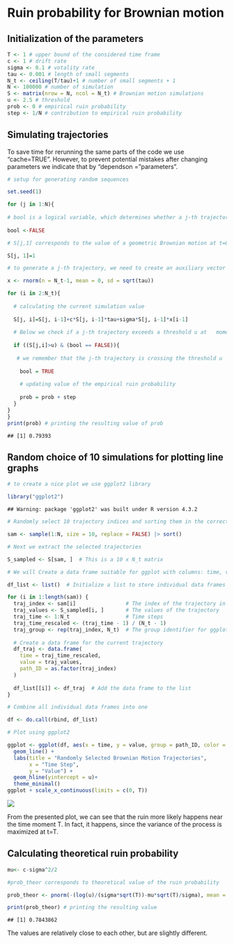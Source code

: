 Ruin probability for Brownian motion
================

## Initialization of the parameters

``` r
T <- 1 # upper bound of the considered time frame
c <- 1 # drift rate
sigma <- 0.1 # votality rate
tau <- 0.001 # length of small segments
N_t <- ceiling(T/tau)+1 # number of small segments + 1
N <- 100000 # number of simulation
S <- matrix(nrow = N, ncol = N_t) # Brownian motion simulations
u <- 2.5 # threshold 
prob <- 0 # empirical ruin probability
step <- 1/N # contribution to empirical ruin probability
```

## Simulating trajectories

To save time for rerunning the same parts of the code we use
“cache=TRUE”. However, to prevent potential mistakes after changing
parameters we indicate that by “dependson =”parameters”.

``` r
# setup for generating random sequences

set.seed(1) 

for (j in 1:N){
  
# bool is a logical variable, which determines whether a j-th trajectory exceeds the threshold u:
  
bool <-FALSE 

# S[j,1] corresponds to the value of a geometric Brownian motion at t=0, which is equal to 1.

S[j, 1]=1 

# to generate a j-th trajectory, we need to create an auxiliary vector x with i.i.d normal components:

x <- rnorm(n = N_t-1, mean = 0, sd = sqrt(tau))

for (i in 2:N_t){
  
  # calculating the current simulation value
  
  S[j, i]=S[j, i-1]+c*S[j, i-1]*tau+sigma*S[j, i-1]*x[i-1] 
  
  # Below we check if a j-th trajectory exceeds a threshold u at   moment i:
  
  if ((S[j,i]>u) & (bool == FALSE)){ 
    
   # we remember that the j-th trajectory is crossing the threshold u
    
    bool = TRUE 
    
    # updating value of the empirical ruin probability
    
    prob = prob + step 
  }
}
}
print(prob) # printing the resulting value of prob
```

    ## [1] 0.79393

## Random choice of 10 simulations for plotting line graphs

``` r
# to create a nice plot we use ggplot2 library

library("ggplot2")
```

    ## Warning: package 'ggplot2' was built under R version 4.3.2

``` r
# Randomly select 10 trajectory indices and sorting them in the correct order(optional)

sam <- sample(1:N, size = 10, replace = FALSE) |> sort() 

# Next we extract the selected trajectories

S_sampled <- S[sam, ]  # This is a 10 x N_t matrix

# We will Create a data frame suitable for ggplot with columns: time, value, group

df_list <- list()  # Initialize a list to store individual data frames

for (i in 1:length(sam)) {
  traj_index <- sam[i]                # The index of the trajectory in S
  traj_values <- S_sampled[i, ]       # The values of the trajectory
  traj_time <- 1:N_t                  # Time steps
  traj_time_rescaled <- (traj_time - 1) / (N_t - 1)
  traj_group <- rep(traj_index, N_t)  # The group identifier for ggplot
  
  # Create a data frame for the current trajectory
  df_traj <- data.frame(
    time = traj_time_rescaled,
    value = traj_values,
    path_ID = as.factor(traj_index)
  )
  
  df_list[[i]] <- df_traj  # Add the data frame to the list
}

# Combine all individual data frames into one

df <- do.call(rbind, df_list)

# Plot using ggplot2

ggplot <- ggplot(df, aes(x = time, y = value, group = path_ID, color = path_ID)) +
  geom_line() +
  labs(title = "Randomly Selected Brownian Motion Trajectories",
       x = "Time Step",
       y = "Value") +
  geom_hline(yintercept = u)+
  theme_minimal()
ggplot + scale_x_continuous(limits = c(0, T))
```

![](Solution_files/figure-gfm/pressure-1.png)<!-- -->

From the presented plot, we can see that the ruin more likely happens
near the time moment T. In fact, it happens, since the variance of the
process is maximized at t=T.

## Calculating theoretical ruin probability

``` r
mu<- c-sigma^2/2

#prob_theor corresponds to theoretical value of the ruin probability

prob_theor <- pnorm(-(log(u)/(sigma*sqrt(T))-mu*sqrt(T)/sigma), mean = 0, sd = 1)+exp(-2*mu*log(u)/sigma^2)*pnorm(-(log(u)/(sigma*sqrt(T))+mu*sqrt(T)/sigma), mean = 0, sd = 1)

print(prob_theor) # printing the resulting value
```

    ## [1] 0.7843862

The values are relatively close to each other, but are slightly
different.
